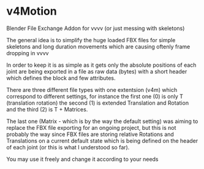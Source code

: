 # v4Motion
Blender File Exchange Addon for vvvv (or just messing with skeletons)

The general idea is to simplify the huge loaded FBX files for simple skeletons and long duration movements which are causing oftenly frame dropping in vvvv

In order to keep it is as simple as it gets only the absolute positions of each joint are being exported in a file as raw data (bytes) with a short header which defines the block and few attributes.


There are three different file types with one extentsion (v4m) which correspond to different settings, for instance the first one (0) is only T (translation rotation) the second (1) is extended Translation and Rotation and the third (2) is T + Matrices.

The last one (Matrix - which is by the way the default setting) was aiming to replace the FBX file exporting for an ongoing project, but this is not probably the way since FBX files are storing relative Rotations and Translations on a current default state which is being defined on the header of each joint (or this is what I understood so far).

You may use it freely and change it according to your needs 





